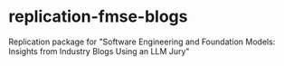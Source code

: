 # replication-fmse-blogs
Replication package for "Software Engineering and Foundation Models: Insights from Industry Blogs Using an LLM Jury"
